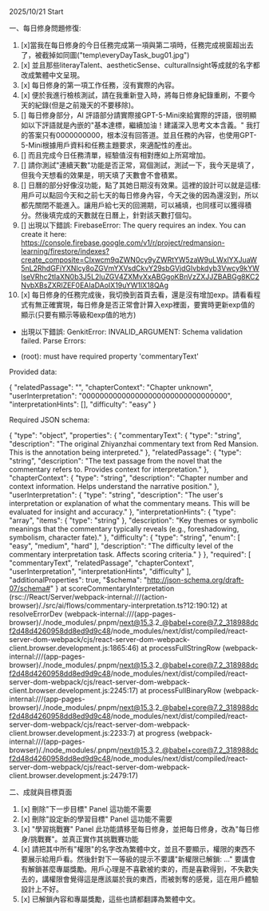 2025/10/21 Start

一、每日修身問題修復:

1. [x]當我在每日修身的今日任務完成第一項與第二項時，任務完成視窗超出去了，被截掉如同圖("temp\everyDayTask_bug01.jpg")
2. [x] 並且那些literayTalent、aestheticSense、culturalInsight等成就的名字都改成繁體中文呈現。
3. [x] 每日修身的第一項工作任務，沒有實際的內容。
4. [x] 便於我進行檢核測試，請在我重新登入時，將每日修身紀錄重刷，不要今天的紀錄(但是之前幾天的不要移除)。
5. [] 每日修身部分，AI 評語部分請實際接GPT-5-Mini來給實際的評語，很明顯如以下評語就是內嵌的"基本達標，繼續加油！建議深入思考文本含義。" 我打的答案只有0000000000，根本沒有回答道。並且任務的內容，也使用GPT-5-Mini根據用戶資料和任務主題要求，來適配性的產出。
6. [] 而且完成今日任務清單，經驗值沒有相對應如上所寫增加。
7. [] 請你測試"連續天數"功能是否正常，寫個測試，測試一下，我今天是填了，但我今天想看的效果是，明天填了天數會不會積累。
8. [] 日曆的部分好像沒功能，點了其她日期沒有效果。這裡的設計可以就是這樣: 用戶可以點回今天和之前七天的每日修身內容，今天之後的因為還沒到，所以都先關閉不能進入。讓用戶給七天的回溯期，可以補填，也同樣可以獲得積分。然後填完成的天數就在日曆上，針對該天數打個勾。
9. [] 出現以下錯誤:
FirebaseError: The query requires an index. You can create it here: https://console.firebase.google.com/v1/r/project/redmansion-learning/firestore/indexes?create_composite=Clxwcm9qZWN0cy9yZWRtYW5zaW9uLWxlYXJuaW5nL2RhdGFiYXNlcy8oZGVmYXVsdCkvY29sbGVjdGlvbkdyb3Vwcy9kYWlseVRhc2tIaXN0b3J5L2luZGV4ZXMvXxABGgoKBnVzZXJJZBABGg8KC2NvbXBsZXRlZEF0EAIaDAoIX19uYW1lX18QAg
10.  [x] 每日修身的任務完成後，我切換到首頁去看，還是沒有增加exp。請看看程式有無正確實現，每日修身是否正常會計算入exp裡面，要實時更新exp值的顯示(只要有顯示等級和exp值的地方)
- 出現以下錯誤:
GenkitError: INVALID_ARGUMENT: Schema validation failed. Parse Errors:

- (root): must have required property 'commentaryText'

Provided data:

{
  "relatedPassage": "",
  "chapterContext": "Chapter unknown",
  "userInterpretation": "000000000000000000000000000000000",
  "interpretationHints": [],
  "difficulty": "easy"
}

Required JSON schema:

{
  "type": "object",
  "properties": {
    "commentaryText": {
      "type": "string",
      "description": "The original Zhiyanzhai commentary text from Red Mansion. This is the annotation being interpreted."
    },
    "relatedPassage": {
      "type": "string",
      "description": "The text passage from the novel that the commentary refers to. Provides context for interpretation."
    },
    "chapterContext": {
      "type": "string",
      "description": "Chapter number and context information. Helps understand the narrative position."
    },
    "userInterpretation": {
      "type": "string",
      "description": "The user's interpretation or explanation of what the commentary means. This will be evaluated for insight and accuracy."
    },
    "interpretationHints": {
      "type": "array",
      "items": {
        "type": "string"
      },
      "description": "Key themes or symbolic meanings that the commentary typically reveals (e.g., foreshadowing, symbolism, character fate)."
    },
    "difficulty": {
      "type": "string",
      "enum": [
        "easy",
        "medium",
        "hard"
      ],
      "description": "The difficulty level of the commentary interpretation task. Affects scoring criteria."
    }
  },
  "required": [
    "commentaryText",
    "relatedPassage",
    "chapterContext",
    "userInterpretation",
    "interpretationHints",
    "difficulty"
  ],
  "additionalProperties": true,
  "$schema": "http://json-schema.org/draft-07/schema#"
}
    at scoreCommentaryInterpretation (rsc://React/Server/webpack-internal:///(action-browser)/./src/ai/flows/commentary-interpretation.ts?12:190:12)
    at resolveErrorDev (webpack-internal:///(app-pages-browser)/./node_modules/.pnpm/next@15.3.2_@babel+core@7.2_318988dcf2d48d4260958dd8ed9d9c48/node_modules/next/dist/compiled/react-server-dom-webpack/cjs/react-server-dom-webpack-client.browser.development.js:1865:46)
    at processFullStringRow (webpack-internal:///(app-pages-browser)/./node_modules/.pnpm/next@15.3.2_@babel+core@7.2_318988dcf2d48d4260958dd8ed9d9c48/node_modules/next/dist/compiled/react-server-dom-webpack/cjs/react-server-dom-webpack-client.browser.development.js:2245:17)
    at processFullBinaryRow (webpack-internal:///(app-pages-browser)/./node_modules/.pnpm/next@15.3.2_@babel+core@7.2_318988dcf2d48d4260958dd8ed9d9c48/node_modules/next/dist/compiled/react-server-dom-webpack/cjs/react-server-dom-webpack-client.browser.development.js:2233:7)
    at progress (webpack-internal:///(app-pages-browser)/./node_modules/.pnpm/next@15.3.2_@babel+core@7.2_318988dcf2d48d4260958dd8ed9d9c48/node_modules/next/dist/compiled/react-server-dom-webpack/cjs/react-server-dom-webpack-client.browser.development.js:2479:17)

二、成就與目標頁面
1. [x] 刪除"下一步目標" Panel 這功能不需要
2. [x] 刪除"設定新的學習目標" Panel 這功能不需要
3. [x] "學習挑戰賽" Panel 此功能請移至每日修身，並把每日修身，改為"每日修身/挑戰賽"。並真正實作其挑戰賽功能
4. [x] 請把其中所有"權限"的名字改為繁體中文，並且不要顯示，權限的東西不要展示給用戶看。然後針對下一等級的提示不要講"新權限已解鎖: ..." 要講會有解鎖甚麼專屬獎勵。用戶心理是不喜歡被約束的，而是喜歡得到，不失歡失去的，講權限會覺得這是應該屬於我的東西，而被剝奪的感覺，這在用戶體驗設計上不好。 
5. [x] 已解鎖內容和專屬獎勵，這些也請都翻譯為繁體中文。